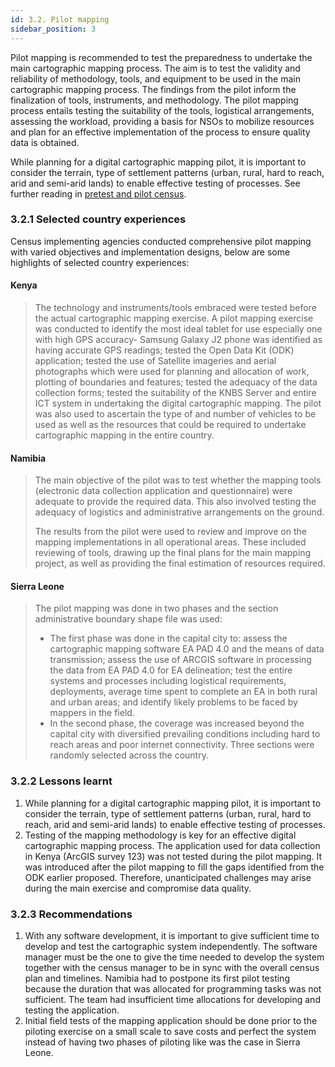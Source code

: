 ```yaml
---
id: 3.2. Pilot mapping 
sidebar_position: 3
---
```


Pilot mapping is recommended to test the preparedness to undertake the main cartographic mapping process. The aim is to test the validity and reliability of methodology, tools, and equipment to be used in the main cartographic mapping process. The findings from the pilot  inform the finalization of tools, instruments, and methodology. The pilot mapping process entails testing the suitability of the tools, logistical arrangements, assessing the workload, providing a basis for NSOs to mobilize resources and plan for an effective implementation of the process to ensure quality data is obtained. 

While planning for a digital cartographic mapping pilot, it is important to consider the terrain, type of settlement patterns (urban, rural, hard to reach, arid and semi-arid lands) to enable effective testing of processes. See further reading in [pretest and pilot census](https://tech-acs.github.io/e-census-handbook/docs/chapter-04/4.1-Key-areas-to-be-piloted-in-digital-census#41-key-areas-to-be-piloted-in-digital-census).

### 3.2.1	Selected country experiences
Census implementing agencies conducted comprehensive pilot mapping with varied objectives and implementation designs, below are some highlights of selected country experiences:

#### Kenya
>The technology and instruments/tools embraced were tested before the actual cartographic mapping exercise. A pilot mapping exercise was conducted to identify the most ideal tablet for use especially one with high GPS accuracy- Samsung Galaxy J2 phone was identified as having accurate GPS readings; tested the Open Data Kit (ODK) application; tested the use of Satellite imageries and aerial photographs which were used for planning and allocation of work, plotting of boundaries and features; tested the adequacy of the data collection forms; tested the suitability of the KNBS Server and entire ICT system in undertaking the digital cartographic mapping. The pilot was also used to ascertain the type of and number of vehicles to be used as well as the resources that could be required to undertake cartographic mapping in the entire country. 

#### Namibia
>The main objective of the pilot  was to test whether the mapping tools (electronic data collection application and questionnaire) were adequate to provide the required data. This also involved testing the adequacy of logistics and administrative arrangements on the ground.
>
>The results from the pilot were used to review and improve on the mapping implementations in all operational areas. These included reviewing of tools, drawing up the final plans for the main mapping project, as well as providing the final estimation of resources required.

#### Sierra Leone
>The pilot mapping was done in two phases and the section administrative boundary shape file was used: 
>- The first phase was done in the capital city to: assess the cartographic mapping software EA PAD 4.0 and the means of data transmission; assess the use of ARCGIS software in processing the data from EA PAD 4.0 for EA delineation; test the entire systems and processes including logistical requirements, deployments, average time spent to complete an EA in both rural and urban areas; and  identify likely problems to be faced by mappers in the field. 
>- In the second phase, the coverage was increased beyond the capital city with diversified prevailing conditions including hard to reach areas and poor internet connectivity. Three sections were randomly selected across the country. 

### 3.2.2	Lessons learnt

1.	While planning for a digital cartographic mapping pilot, it is important to consider the terrain, type of settlement patterns (urban, rural, hard to reach, arid and semi-arid lands) to enable effective testing of processes. 
2.	Testing of the mapping methodology is key for an effective digital cartographic mapping process. The application used for data collection in Kenya (ArcGIS survey 123) was not tested during the pilot mapping. It was introduced after the pilot mapping to fill the gaps identified from the ODK earlier proposed. Therefore, unanticipated challenges may arise during the main exercise and compromise data quality.

### 3.2.3	Recommendations
1.	With any software development, it is important to give sufficient time to develop and test the cartographic system independently. The software manager must be the one to give the time needed to develop the system together with the census manager to be in sync with the overall census plan and timelines. Namibia had to postpone its first pilot testing because the duration that was allocated for programming tasks was not sufficient. The team had insufficient time allocations for developing and testing the application.
2.	Initial field tests of the mapping application should be done prior to the piloting exercise on a small scale to save costs and perfect the system instead of having two phases of piloting like was the case in Sierra Leone.
   
